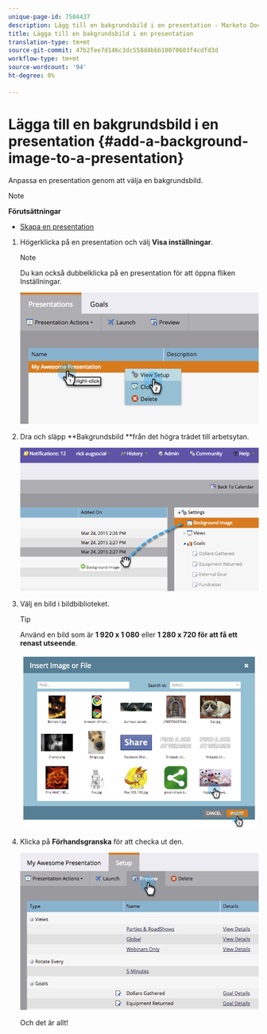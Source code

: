 ```yaml
---
unique-page-id: 7504437
description: Lägg till en bakgrundsbild i en presentation - Marketo Docs - Produktdokumentation
title: Lägga till en bakgrundsbild i en presentation
translation-type: tm+mt
source-git-commit: 47b2fee7d146c3dc558d4bbb10070683f4cdfd3d
workflow-type: tm+mt
source-wordcount: '94'
ht-degree: 0%

---
```



# Lägga till en bakgrundsbild i en presentation {#add-a-background-image-to-a-presentation}

Anpassa en presentation genom att välja en bakgrundsbild.

>[!NOTE]
>
>**Förutsättningar**
>
>* [Skapa en presentation](create-a-presentation.md)

>



1. Högerklicka på en presentation och välj **Visa inställningar**.

   >[!NOTE]
   >
   >Du kan också dubbelklicka på en presentation för att öppna fliken Inställningar.

   ![](assets/image2015-3-24-14-3a36-3a52.png)

1. Dra och släpp **Bakgrundsbild **från det högra trädet till arbetsytan.

   ![](assets/image2015-3-24-14-3a39-3a40.png)

1. Välj en bild i bildbiblioteket.

   >[!TIP]
   >
   >Använd en bild som är **1 920 x 1 080** eller **1 280 x 720 för att få ett renast utseende**.

   ![](assets/image2015-3-24-14-3a47-3a57.png)

1. Klicka på **Förhandsgranska** för att checka ut den.

   ![](assets/image2015-3-24-14-3a51-3a1.png)

   Och det är allt!


